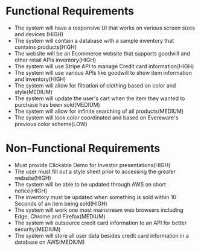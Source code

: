 # Functional Requirements
* The system will have a responsive UI that works on various screen sizes and devices (HIGH)
* The system will contain a database with a sample inventory that contains products(HIGH)
* The website will be an Ecommerce website that supports goodwill and other retail APIs inventory(HIGH)
* The system will use Stripe API to manage Credit card information(HIGH)
* The system will use various APIs like goodwill to show item information and inventory(HIGH)
* The system will allow for filtration of clothing based on color and style(MEDIUM)
* The system will update the user's cart when the item they wanted to purchase has been sold(MEDIUM)
* The system will allow for infinite searching of all products(MEDIUM)
* The system will look color coordinated and based on Evereware's previous color scheme(LOW)

# Non-Functional Requirements
* Must provide Clickable Demo for Investor presentations(HIGH)
* The user must fill out a style sheet prior to accessing the greater website(HIGH)
* The system will be able to be updated through AWS on short notice(HIGH)
* The inventory must be updated when something is sold within 10 Seconds of an item being sold(HIGH)
* The system will work one most mainstream web browsers including Edge, Chrome and Firefox(MEDIUM)
* The system will outsource credit card information to an API for better security(MEDIUM)
* The system will store all user data besides credit card information in a database on AWS(MEDIUM)